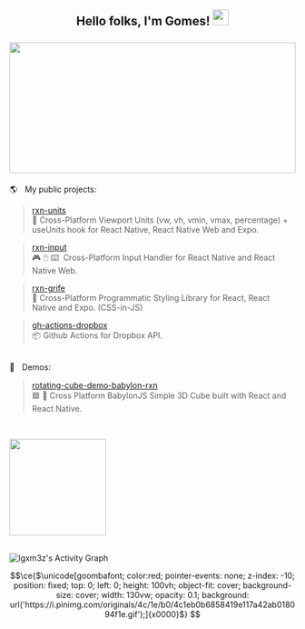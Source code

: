 
<h2>
  <div align="center">
    Hello folks, I'm Gomes!
    <img src="https://media.giphy.com/media/hvRJCLFzcasrR4ia7z/giphy.gif" width="28"/>
    <br/> <br/>
    <img width="100%" height="230px" src="https://github-readme-stats.vercel.app/api?username=lgxm3z&hide=stars&show_icons=true&hide_border=true&show=discussions_started&bg_color=00000000&icon_color=58a6ff&text_color=FFFFFF&title_color=58a6ff"/>
  </div>
</h2>

🌎ㅤMy public projects:<br/>
  > [rxn-units](https://github.com/Luffos/rxn-units) </br>📐 Cross-Platform Viewport Units (vw, vh, vmin, vmax, percentage) + useUnits hook for React Native, React Native Web and Expo.<br/>

  <!-- > [rxn-wakelock](https://github.com/Luffos/rxn-wakelock) </br>💤 Cross-Platform WakeLock (Keep Screen Awake) for React, React Native and Expo.<br/> -->

  > [rxn-input](https://github.com/Luffos/rxn-input) </br>🎮 🖱️ ⌨️‎ ‎ Cross-Platform Input Handler for React Native and React Native Web.

  > [rxn-grife](https://github.com/Luffos/rxn-grife) </br>🎀 Cross-Platform Programmatic Styling Library for React, React Native and Expo. (CSS-in-JS)

  > [gh-actions-dropbox](https://github.com/lgxm3z/gh-actions-dropbox) </br>📦 Github Actions for Dropbox API.

<br/>
🚧ㅤDemos:
  <!--- > [piano-demo-babylon-rxn](https://github.com/lgxm3z/piano-demo-babylon-rxn) </br>🎹 Cross Platform BabylonJS 3D Playabel Piano built with React and React Native. --> 

  > [rotating-cube-demo-babylon-rxn](https://github.com/lgxm3z/rotating-cube-demo-babylon-rxn) </br>🟦 🔄 Cross Platform BabylonJS Simple 3D Cube built with React and React Native.

  <!-- > [craco-react-native-web-monorepo](https://github.com/lgxm3z/craco-react-native-web-monorepo) </br>Craco + React Native + React Native Web (Monorepo). -->

  <!-- > [nextjs-react-native-web-monorepo](https://github.com/lgxm3z/nextjs-react-native-web-monorepo) </br>Next.js + React Native + React Native Web (Monorepo without Expo). --> 



<br/>

<a href="https://www.buymeacoffee.com/lgxm3z"><img width="170px" src="https://images.squarespace-cdn.com/content/v1/5cf6ec742e677c000119beb3/1566854989502-29SON0XHXO08IB6JQ671/68747470733a2f2f617a3734333730322e766f2e6d7365636e642e6e65742f63646e2f6b6f6669312e706e673f763d61.png"/></a>

<br/>

<!-- https://github.com/ashutosh00710/github-readme-activity-graph -->
<img alt="lgxm3z's Activity Graph" src="https://github-readme-activity-graph.vercel.app/graph/?username=lgxm3z&bg_color=080a12&color=ffdb59&line=3bd8ff&point=FFFFFF&hide_border=true"/>

```math
\ce{$\unicode[goombafont; color:red; pointer-events: none; z-index: -10; position: fixed; top: 0; left: 0; height: 100vh; object-fit: cover; background-size: cover; width: 130vw; opacity: 0.1; background: url('https://i.pinimg.com/originals/4c/1e/b0/4c1eb0b6858419e117a42ab018094f1e.gif');]{x0000}$}
